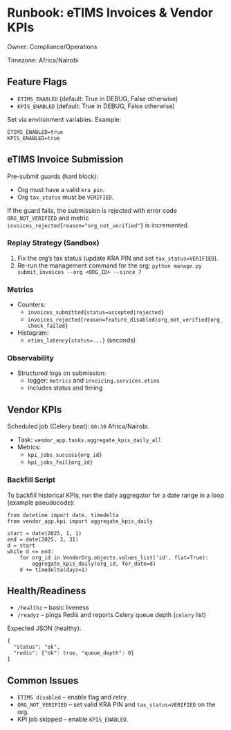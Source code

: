 # Runbook: eTIMS Invoices & Vendor KPIs

Owner: Compliance/Operations

Timezone: Africa/Nairobi

## Feature Flags

- `ETIMS_ENABLED` (default: True in DEBUG, False otherwise)
- `KPIS_ENABLED`  (default: True in DEBUG, False otherwise)

Set via environment variables. Example:

```
ETIMS_ENABLED=true
KPIS_ENABLED=true
```

## eTIMS Invoice Submission

Pre-submit guards (hard block):
- Org must have a valid `kra_pin`.
- Org `tax_status` must be `VERIFIED`.

If the guard fails, the submission is rejected with error code `ORG_NOT_VERIFIED` and metric `invoices_rejected{reason="org_not_verified"}` is incremented.

### Replay Strategy (Sandbox)
1. Fix the org’s tax status (update KRA PIN and set `tax_status=VERIFIED`).
2. Re-run the management command for the org:
   `python manage.py submit_invoices --org <ORG_ID> --since 7`

### Metrics
- Counters:
  - `invoices_submitted{status=accepted|rejected}`
  - `invoices_rejected{reason=feature_disabled|org_not_verified|org_check_failed}`
- Histogram:
  - `etims_latency{status=...}` (seconds)

### Observability
- Structured logs on submission:
  - logger: `metrics` and `invoicing.services.etims`
  - includes status and timing

## Vendor KPIs

Scheduled job (Celery beat): `00:30` Africa/Nairobi.

- Task: `vendor_app.tasks.aggregate_kpis_daily_all`
- Metrics:
  - `kpi_jobs_success{org_id}`
  - `kpi_jobs_fail{org_id}`

### Backfill Script
To backfill historical KPIs, run the daily aggregator for a date range in a loop (example pseudocode):

```
from datetime import date, timedelta
from vendor_app.kpi import aggregate_kpis_daily

start = date(2025, 1, 1)
end = date(2025, 3, 31)
d = start
while d <= end:
    for org_id in VendorOrg.objects.values_list('id', flat=True):
        aggregate_kpis_daily(org_id, for_date=d)
    d += timedelta(days=1)
```

## Health/Readiness

- `/healthz` – basic liveness
- `/readyz` – pings Redis and reports Celery queue depth (`celery` list)

Expected JSON (healthy):

```
{
  "status": "ok",
  "redis": {"ok": true, "queue_depth": 0}
}
```

## Common Issues

- `ETIMS disabled` – enable flag and retry.
- `ORG_NOT_VERIFIED` – set valid KRA PIN and `tax_status=VERIFIED` on the org.
- KPI job skipped – enable `KPIS_ENABLED`.
